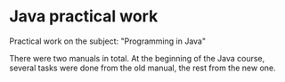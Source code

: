 # Java practical work

Practical work on the subject: "Programming in Java"

There were two manuals in total. At the beginning of the Java course, several tasks were done from the old manual, the rest from the new one.
